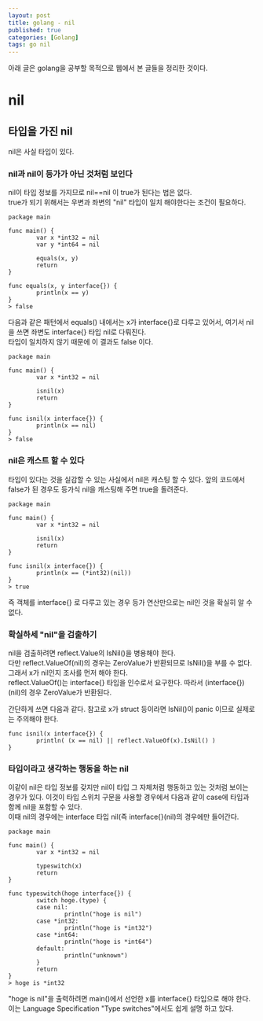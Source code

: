 ```yaml
---
layout: post
title: golang - nil
published: true
categories: [Golang]
tags: go nil
---
```

아래 글은 golang을 공부할 목적으로 웹에서 본 글들을 정리한 것이다.  
  
# nil
  
## 타입을 가진 nil
nil은 사실 타입이 있다.  
  
### nil과 nil이 등가가 아닌 것처럼 보인다
nil이 타입 정보를 가지므로 nil==nil 이 true가 된다는 법은 없다.  
true가 되기 위해서는 우변과 좌변의 "nil" 타입이 일치 해야한다는 조건이 필요하다.  

```
package main

func main() {
        var x *int32 = nil
        var y *int64 = nil

        equals(x, y)
        return
}

func equals(x, y interface{}) {
        println(x == y)
}
> false
```  
  

다음과 같은 패턴에서 equals() 내에서는 x가 interface{}로 다루고 있어서, 여기서 nil을 쓰면 좌변도 interface{} 타입 nil로 다뤄진다.  
타입이 일치하지 않기 때문에 이 결과도 false 이다.    

```
package main

func main() {
        var x *int32 = nil

        isnil(x)
        return
}

func isnil(x interface{}) {
        println(x == nil)
}
> false
```  
  
  
### nil은 캐스트 할 수 있다
타입이 있다는 것을 실감할 수 있는 사실에서 nil은 캐스팅 할 수 있다. 앞의 코드에서 false가 된 경우도 등가식 nil을 캐스팅해 주면 true을 돌려준다.  

```
package main

func main() {
        var x *int32 = nil

        isnil(x)
        return
}

func isnil(x interface{}) {
        println(x == (*int32)(nil))
}
> true
```  
즉 객체를 interface{} 로 다루고 있는 경우 등가 연산만으로는 nil인 것을 확실히 알 수 없다.  
  

### 확실하세 "nil"을 검출하기
nil을 검출하려면 reflect.Value의 IsNil()을 병용해야 한다.  
다만 reflect.ValueOf(nil)의 경우는 ZeroValue가 반환되므로 IsNil()을 부를 수 없다. 그래서 x가 nil인지 조사를 먼저 해야 한다.  
reflect.ValueOf()는 interface{} 타입을 인수로서 요구한다. 따라서 (interface{})(nil)의 경우 ZeroValue가 반환된다.    

간단하게 쓰면 다음과 같다. 참고로 x가 struct 등이라면 IsNil()이 panic 이므로 실제로는 주의해야 한다.  
```
func isnil(x interface{}) {
        println( (x == nil) || reflect.ValueOf(x).IsNil() )
}
```  
  

### 타입이라고 생각하는 행동을 하는 nil
이같이 nil은 타입 정보를 갖지만 nil이 타입 그 자체처럼 행동하고 있는 것처럼 보이는 경우가 있다. 이것이 타입 스위치 구문을 사용할 경우에서 다음과 같이 case에 타입과 함께 nil을 포함할 수 있다.  
이때 nil의 경우에는 interface 타입 nil(즉 interface{}(nil)의 경우에만 들어간다.  

```
package main

func main() {
        var x *int32 = nil

        typeswitch(x)
        return
}

func typeswitch(hoge interface{}) {
        switch hoge.(type) {
        case nil:
                println("hoge is nil")
        case *int32:
                println("hoge is *int32")
        case *int64:
                println("hoge is *int64")
        default:
                println("unknown")
        }
        return
}
> hoge is *int32
```  
  
"hoge is nil"을 출력하려면 main()에서 선언한 x를 interface{} 타입으로 해야 한다. 이는 Language Specification "Type switches"에서도 쉽게 설명 하고 있다.  
  